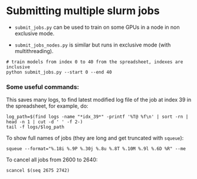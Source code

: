 # Submitting multiple slurm jobs
- `submit_jobs.py` can be used to train on some GPUs in a node in non exclusive mode.

- `submit_jobs_nodes.py` is similar but runs in exclusive mode (with multithreading).

```
# train models from index 0 to 40 from the spreadsheet, indexes are inclusive
python submit_jobs.py --start 0 --end 40
```
### Some useful commands:
This saves many logs, to find latest modified log file of the job at index 39 in the spreadsheet, for example, do:
```
log_path=$(find logs -name "*idx_39*" -printf '%T@ %f\n' | sort -rn | head -n 1 | cut -d ' ' -f 2-)
tail -f logs/$log_path
```

To show full names of jobs (they are long and get truncated with `squeue`):
```
squeue --format="%.18i %.9P %.30j %.8u %.8T %.10M %.9l %.6D %R" --me
```

To cancel all jobs from 2600 to 2640:
```
scancel $(seq 2675 2742)
```
